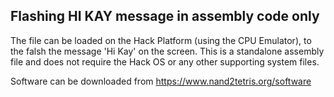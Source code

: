 ## Flashing HI KAY message in  assembly code only

The file can be loaded on the Hack Platform (using the CPU Emulator), to the falsh the message 'Hi Kay' on the screen. This is a standalone assembly file and does not require the Hack OS or any other supporting system files.

Software can be downloaded from https://www.nand2tetris.org/software
